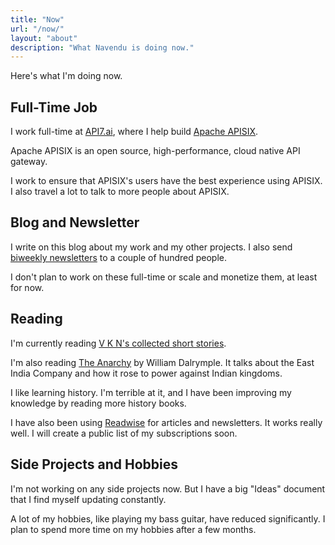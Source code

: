 ```yaml
---
title: "Now"
url: "/now/"
layout: "about"
description: "What Navendu is doing now."
---
```


Here's what I'm doing now.

## Full-Time Job

I work full-time at [API7.ai](https://api7.ai/), where I help build [Apache APISIX](https://apisix.apache.org/).

Apache APISIX is an open source, high-performance, cloud native API gateway.

I work to ensure that APISIX's users have the best experience using APISIX. I also travel a lot to talk to more people about APISIX.

## Blog and Newsletter

I write on this blog about my work and my other projects. I also send [biweekly newsletters](/subscribe/) to a couple of hundred people.

I don't plan to work on these full-time or scale and monetize them, at least for now.

## Reading

I'm currently reading [V K N\'s collected short stories](https://www.goodreads.com/book/show/17971843-v-k-n).

I'm also reading [The Anarchy](https://www.goodreads.com/book/show/42972023-the-anarchy) by William Dalrymple. It talks about the East India Company and how it rose to power against Indian kingdoms.

I like learning history. I'm terrible at it, and I have been improving my knowledge by reading more history books.

I have also been using [Readwise](https://readwise.io/i/navendu4) for articles and newsletters. It works really well. I will create a public list of my subscriptions soon.

## Side Projects and Hobbies

I'm not working on any side projects now. But I have a big "Ideas" document that I find myself updating constantly.

A lot of my hobbies, like playing my bass guitar, have reduced significantly. I plan to spend more time on my hobbies after a few months.
